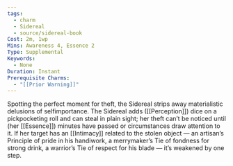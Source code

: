```yaml
---
tags:
  - charm
  - Sidereal
  - source/sidereal-book
Cost: 2m, 1wp
Mins: Awareness 4, Essence 2
Type: Supplemental
Keywords:
  - None
Duration: Instant
Prerequisite Charms:
  - "[[Prior Warning]]"
---
```

Spotting the perfect moment for theft, the Sidereal strips away materialistic delusions of selfimportance. The Sidereal adds ([[Perception]]) dice on a pickpocketing roll and can steal in plain sight; her theft can’t be noticed until (her [[Essence]]) minutes have passed or circumstances draw attention to it. If her target has an [[Intimacy]] related to the stolen object — an artisan’s Principle of pride in his handiwork, a merrymaker’s Tie of fondness for strong drink, a warrior’s Tie of respect for his blade — it’s weakened by one step.